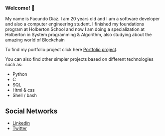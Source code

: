 ### Welcome! 👋

My name is Facundo Diaz. I am 20 years old and I am a software developer and also a computer engineering student.
I finished my foundations program at Holberton School and now I am doing a specialization at Holberton in System programming & Algorithm, also studying about the amazing world of Blockchain


To find my portfolio project click here [Portfolio project](https://github.com/facu2279/sigma-crypto_assistant).


You can also find other simpler projects based on different technologies such as:

- Python
- C
- SQL
- Html & css
- Shell / bash

Social Networks
-------------------
- [Linkedin](https://www.linkedin.com/in/facundo-d%C3%ADaz-720110149/)
- [Twitter](https://twitter.com/facudiazuy)
